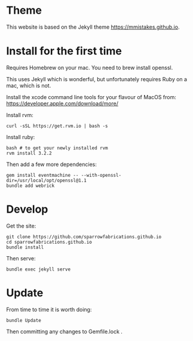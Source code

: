 # Theme

This website is based on the Jekyll theme https://mmistakes.github.io.

# Install for the first time

Requires Homebrew on your mac. You need to brew install openssl.

This uses Jekyll which is wonderful, but unfortunately requires Ruby on a mac, which is not.

Install the xcode command line tools for your flavour of MacOS from: https://developer.apple.com/download/more/

Install rvm:

    curl -sSL https://get.rvm.io | bash -s

Install ruby:

    bash # to get your newly installed rvm
    rvm install 3.2.2

Then add a few more dependencies:

    gem install eventmachine -- --with-openssl-dir=/usr/local/opt/openssl@1.1
    bundle add webrick

# Develop

Get the site:

    git clone https://github.com/sparrowfabrications.github.io
    cd sparrowfabrications.github.io
    bundle install

Then serve:

    bundle exec jekyll serve

# Update

From time to time it is worth doing:

    bundle Update

Then committing any changes to Gemfile.lock .
